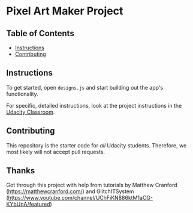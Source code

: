 # Pixel Art Maker Project

## Table of Contents

* [Instructions](#instructions)
* [Contributing](#contributing)

## Instructions

To get started, open `designs.js` and start building out the app's functionality.

For specific, detailed instructions, look at the project instructions in the [Udacity Classroom](https://classroom.udacity.com/me).

## Contributing

This repository is the starter code for _all_ Udacity students. Therefore, we most likely will not accept pull requests.

## Thanks

Got through this project with help from tutorials by Matthew Cranford (https://matthewcranford.com/) and GlitchITSystem (https://www.youtube.com/channel/UChFiKN886ktM1aCG-KYbUnA/featured)
